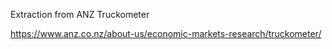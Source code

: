 Extraction from ANZ Truckometer

https://www.anz.co.nz/about-us/economic-markets-research/truckometer/
